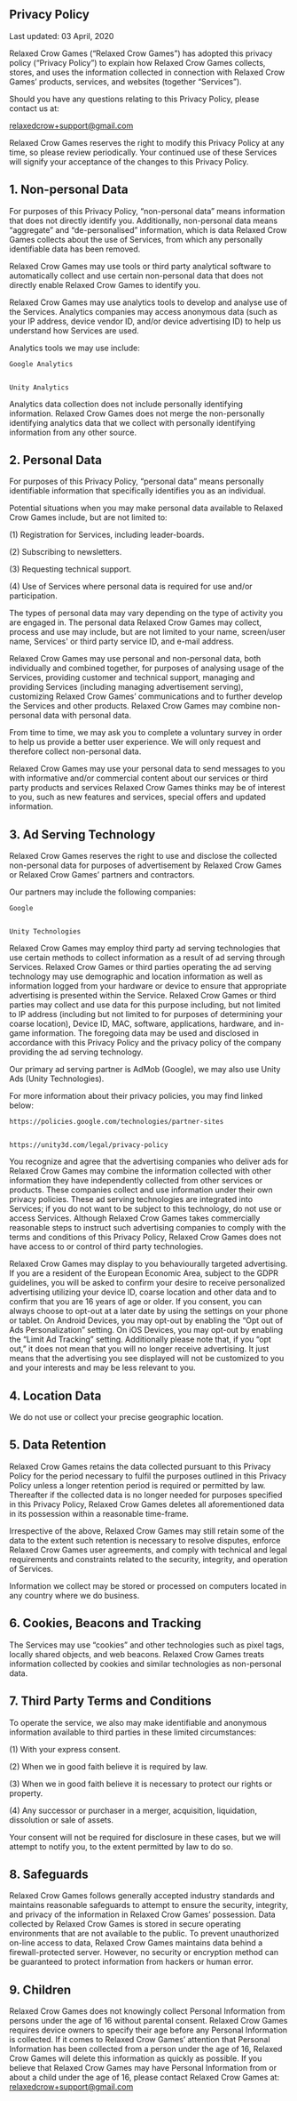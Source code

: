 ## Privacy Policy

Last updated: 03 April, 2020


Relaxed Crow Games (“Relaxed Crow Games”) has adopted this privacy policy (“Privacy Policy”) to explain how Relaxed Crow Games collects, stores, and uses the information collected in connection with Relaxed Crow Games’ products, services, and websites (together “Services”).

Should you have any questions relating to this Privacy Policy, please contact us at:

relaxedcrow+support@gmail.com

Relaxed Crow Games reserves the right to modify this Privacy Policy at any time, so please review periodically. Your continued use of these Services will signify your acceptance of the changes to this Privacy Policy.


## 1. Non-personal Data

For purposes of this Privacy Policy, “non-personal data” means information that does not directly identify you. Additionally, non-personal data means “aggregate” and “de-personalised” information, which is data Relaxed Crow Games collects about the use of Services, from which any personally identifiable data has been removed.

Relaxed Crow Games may use tools or third party analytical software to automatically collect and use certain non-personal data that does not directly enable Relaxed Crow Games to identify you. 

Relaxed Crow Games may use analytics tools to develop and analyse use of the Services. Analytics companies may access anonymous data (such as your IP address, device vendor ID, and/or device advertising ID) to help us understand how Services are used.

Analytics tools we may use include:


    Google Analytics


    Unity Analytics


Analytics data collection does not include personally identifying information. Relaxed Crow Games does not merge the non-personally identifying analytics data that we collect with personally identifying information from any other source.


## 2. Personal Data

For purposes of this Privacy Policy, “personal data” means personally identifiable information that specifically identifies you as an individual.

Potential situations when you may make personal data available to Relaxed Crow Games include, but are not limited to:


(1) Registration for Services, including leader-boards.

(2) Subscribing to newsletters.

(3) Requesting technical support.

(4) Use of Services where personal data is required for use and/or participation.


The types of personal data may vary depending on the type of activity you are engaged in. The personal data Relaxed Crow Games may collect, process and use may include, but are not limited to your name, screen/user name, Services' or third party service ID, and e-mail address.

Relaxed Crow Games may use personal and non-personal data, both individually and combined together, for purposes of analysing usage of the Services, providing customer and technical support, managing and providing Services (including managing advertisement serving), customizing Relaxed Crow Games’ communications and to further develop the Services and other products. Relaxed Crow Games may combine non-personal data with personal data.

From time to time, we may ask you to complete a voluntary survey in order to help us provide a better user experience. We will only request and therefore collect non-personal data.

Relaxed Crow Games may use your personal data to send messages to you with informative and/or commercial content about our services or third party products and services Relaxed Crow Games thinks may be of interest to you, such as new features and services, special offers and updated information.


## 3. Ad Serving Technology

Relaxed Crow Games reserves the right to use and disclose the collected non-personal data for purposes of advertisement by Relaxed Crow Games or Relaxed Crow Games’ partners and contractors. 

Our partners may include the following companies:


    Google


    Unity Technologies


Relaxed Crow Games may employ third party ad serving technologies that use certain methods to collect information as a result of ad serving through Services. Relaxed Crow Games or third parties operating the ad serving technology may use demographic and location information as well as information logged from your hardware or device to ensure that appropriate advertising is presented within the Service. Relaxed Crow Games or third parties may collect and use data for this purpose including, but not limited to IP address (including but not limited to for purposes of determining your coarse location), Device ID, MAC, software, applications, hardware, and in-game information. The foregoing data may be used and disclosed in accordance with this Privacy Policy and the privacy policy of the company providing the ad serving technology.

Our primary ad serving partner is AdMob (Google), we may also use Unity Ads (Unity Technologies).

For more information about their privacy policies, you may find linked below:


    https://policies.google.com/technologies/partner-sites


    https://unity3d.com/legal/privacy-policy


You recognize and agree that the advertising companies who deliver ads for Relaxed Crow Games may combine the information collected with other information they have independently collected from other services or products. These companies collect and use information under their own privacy policies. These ad serving technologies are integrated into Services; if you do not want to be subject to this technology, do not use or access Services. Although Relaxed Crow Games takes commercially reasonable steps to instruct such advertising companies to comply with the terms and conditions of this Privacy Policy, Relaxed Crow Games does not have access to or control of third party technologies.

Relaxed Crow Games may display to you behaviourally targeted advertising. If you are a resident of the European Economic Area, subject to the GDPR guidelines, you will be asked to confirm your desire to receive personalized advertising utilizing your device ID, coarse location and other data and to confirm that you are 16 years of age or older. If you consent, you can always choose to opt-out at a later date by using the settings on your phone or tablet. On Android Devices, you may opt-out by enabling the “Opt out of Ads Personalization” setting. On iOS Devices, you may opt-out by enabling the “Limit Ad Tracking” setting. Additionally please note that, if you “opt out,” it does not mean that you will no longer receive advertising. It just means that the advertising you see displayed will not be customized to you and your interests and may be less relevant to you.


## 4. Location Data

We do not use or collect your precise geographic location.


## 5. Data Retention

Relaxed Crow Games retains the data collected pursuant to this Privacy Policy for the period necessary to fulfil the purposes outlined in this Privacy Policy unless a longer retention period is required or permitted by law. Thereafter if the collected data is no longer needed for purposes specified in this Privacy Policy, Relaxed Crow Games deletes all aforementioned data in its possession within a reasonable time-frame.

Irrespective of the above, Relaxed Crow Games may still retain some of the data to the extent such retention is necessary to resolve disputes, enforce Relaxed Crow Games user agreements, and comply with technical and legal requirements and constraints related to the security, integrity, and operation of Services.

Information we collect may be stored or processed on computers located in any country where we do business.


## 6. Cookies, Beacons and Tracking

The Services may use “cookies” and other technologies such as pixel tags, locally shared objects, and web beacons. Relaxed Crow Games treats information collected by cookies and similar technologies as non-personal data.


## 7. Third Party Terms and Conditions

To operate the service, we also may make identifiable and anonymous information available to third parties in these limited circumstances:


(1) With your express consent.

(2) When we in good faith believe it is required by law.

(3) When we in good faith believe it is necessary to protect our rights or property.

(4) Any successor or purchaser in a merger, acquisition, liquidation, dissolution or sale of assets.


Your consent will not be required for disclosure in these cases, but we will attempt to notify you, to the extent permitted by law to do so.


## 8. Safeguards

Relaxed Crow Games follows generally accepted industry standards and maintains reasonable safeguards to attempt to ensure the security, integrity, and privacy of the information in Relaxed Crow Games’ possession. Data collected by Relaxed Crow Games is stored in secure operating environments that are not available to the public. To prevent unauthorized on-line access to data, Relaxed Crow Games maintains data behind a firewall-protected server. However, no security or encryption method can be guaranteed to protect information from hackers or human error.


## 9. Children

Relaxed Crow Games does not knowingly collect Personal Information from persons under the age of 16 without parental consent. Relaxed Crow Games requires device owners to specify their age before any Personal Information is collected. If it comes to Relaxed Crow Games’ attention that Personal Information has been collected from a person under the age of 16, Relaxed Crow Games will delete this information as quickly as possible. If you believe that Relaxed Crow Games may have Personal Information from or about a child under the age of 16, please contact Relaxed Crow Games at: relaxedcrow+support@gmail.com
